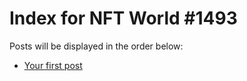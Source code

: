 # Index for NFT World #1493
Posts will be displayed in the order below:

- [Your first post](./001-first.md)

